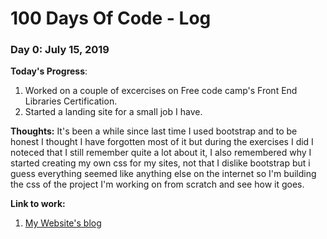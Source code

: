 # 100 Days Of Code - Log

### Day 0: July 15, 2019 

**Today's Progress**: 
1. Worked on a couple of excercises on Free code camp's Front End Libraries Certification.
2. Started a landing site for a small job I have.

**Thoughts:** It's been a while since last time I used bootstrap and to be honest I thought I have forgotten most of it but during the exercises I did I noteced that I still remember quite a lot about it, I also remembered why I started creating my own css for my sites, not that I dislike bootstrap but i guess everything seemed like anything else on the internet so I'm building the css of the project I'm working on from scratch and see how it goes.

**Link to work:** 
1. [My Website's blog](https://www.thecoderaccoons.com/Blog)
